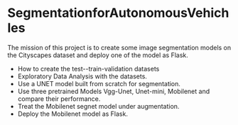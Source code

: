 # SegmentationforAutonomousVehichles

The mission of this project is to create some image segmentation models on the Cityscapes dataset and  deploy one of the model as Flask.

* How to create the test--train-validation datasets
* Exploratory Data Analysis with the datasets.
* Use a UNET model built from scratch for segmentation.
* Use three pretrained Models Vgg-Unet, Unet-mini, Mobilenet and compare their performance.
* Treat the Mobilenet segnet model under augmentation.
* Deploy the Mobilenet model as Flask. 
